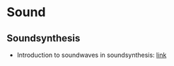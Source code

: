 # Sound

## Soundsynthesis

* Introduction to soundwaves in soundsynthesis: [link](https://pudding.cool/2018/02/waveforms/)
